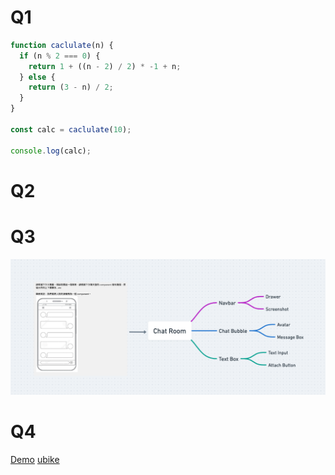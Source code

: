 # Q1

```js
function caclulate(n) {
  if (n % 2 === 0) {
    return 1 + ((n - 2) / 2) * -1 + n;
  } else {
    return (3 - n) / 2;
  }
}

const calc = caclulate(10);

console.log(calc);
```

# Q2

# Q3

![components split](./q4.png)

# Q4

[Demo](https://ubike.zeabur.app/)
[ubike](https://github.com/pakerchang/bat-mobile/tree/master/ubike)
